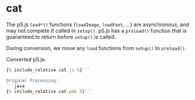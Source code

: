 

<script src="../p5/p5.js"></script>
<script src="cat.js"></script>

# cat

The p5.js `load*()` functions (`loadImage`, `loadFont`, ...) are asynchronous,
and may not complete if called in `setup()`.  p5.js has a `preload()` function
that is guaranteed to return before `setup()` is called.  

During conversion, we move any `load` functions from `setup()` to `preload()`.


<main></main>

Converted p5.js:
```javascript
{% include_relative cat.js %}```

Original Processing:
```java
{% include_relative cat.pde %}```

